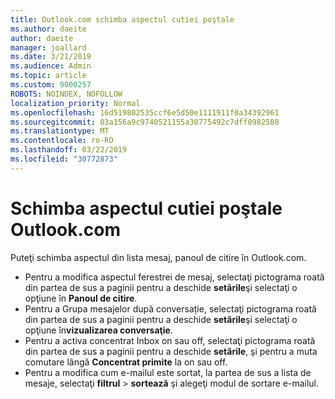 ```yaml
---
title: Outlook.com schimba aspectul cutiei poştale
ms.author: daeite
author: daeite
manager: joallard
ms.date: 3/21/2019
ms.audience: Admin
ms.topic: article
ms.custom: 9000257
ROBOTS: NOINDEX, NOFOLLOW
localization_priority: Normal
ms.openlocfilehash: 16d519802535ccf6e5d50e1111911f0a34392961
ms.sourcegitcommit: 03a156a9c9740521155a30775492c7dff0982588
ms.translationtype: MT
ms.contentlocale: ro-RO
ms.lasthandoff: 03/22/2019
ms.locfileid: "30772873"
---
```

# <a name="change-the-look-of-your-outlookcom-mailbox"></a>Schimba aspectul cutiei poştale Outlook.com

Puteţi schimba aspectul din lista mesaj, panoul de citire în Outlook.com.

- Pentru a modifica aspectul ferestrei de mesaj, selectaţi pictograma roată din partea de sus a paginii pentru a deschide **setările**şi selectaţi o opţiune în **Panoul de citire**.
- Pentru a Grupa mesajelor după conversație, selectaţi pictograma roată din partea de sus a paginii pentru a deschide **setările**şi selectaţi o opţiune în**vizualizarea conversaţie**.
- Pentru a activa concentrat Inbox on sau off, selectaţi pictograma roată din partea de sus a paginii pentru a deschide **setările**, şi pentru a muta comutare lângă **Concentrat primite** la on sau off.
- Pentru a modifica cum e-mailul este sortat, la partea de sus a lista de mesaje, selectaţi **filtrul** > **sortează** şi alegeţi modul de sortare e-mailul.
